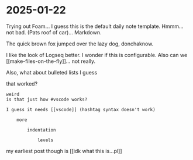 # 2025-01-22
Trying out Foam... I guess this is the default daily note template. Hmmm... not bad. (Pats roof of car)... Markdown.

The quick brown fox jumped over the lazy dog, donchaknow.

I like the look of Logseq better. I wonder if this is configurable. Also can we [[make-files-on-the-fly]]... not really.

Also, what about
    bulleted
    lists
    I 
    guess

that worked?

    weird
    is that just how #vscode works?

    I guess it needs [[vscode]] (hashtag syntax doesn't work)

        more

            indentation

                levels


my earliest post though is [[idk what this is...pl]]